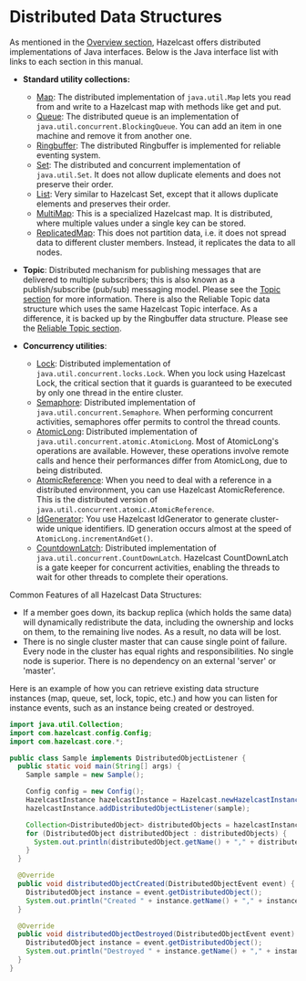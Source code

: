 

# Distributed Data Structures

As mentioned in the [Overview section](#hazelcast-overview), Hazelcast offers distributed implementations of Java interfaces. Below is the Java interface list with links to each section in this manual.

- **Standard utility collections:**

	- [Map](#map): The distributed implementation of `java.util.Map` lets you read from and write to a Hazelcast map with methods like get and put.
	- [Queue](#queue): The distributed queue is an implementation of `java.util.concurrent.BlockingQueue`. You can add an item in one machine and remove it from another one.
	- [Ringbuffer](#ringbuffer): The distributed Ringbuffer is implemented for reliable eventing system.
	- [Set](#set): The distributed and concurrent implementation of `java.util.Set`. It does not allow duplicate elements and does not preserve their order.
	- [List](#list): Very similar to Hazelcast Set, except that it allows duplicate elements and preserves their order.
	- [MultiMap](#multimap): This is a specialized Hazelcast map. It is distributed, where multiple values under a single key can be stored.
	- [ReplicatedMap](#replicated-map): This does not partition data, i.e. it does not spread data to different cluster members. Instead, it replicates the data to all nodes.
- **Topic**: Distributed mechanism for publishing messages that are delivered to multiple subscribers; this is also known as a publish/subscribe (pub/sub) messaging model. Please see the [Topic section](#topic) for more information. There is also the Reliable Topic data structure which uses the same Hazelcast Topic interface. As a difference, it is backed up by the Ringbuffer data structure. Please see the [Reliable Topic section](#reliable-topic).
- **Concurrency utilities**:
	- [Lock](#lock): Distributed implementation of `java.util.concurrent.locks.Lock`. When you lock using Hazelcast Lock, the critical section that it guards is guaranteed to be executed by only one thread in the entire cluster.
	- [Semaphore](#isemaphore): Distributed implementation of `java.util.concurrent.Semaphore`. When performing concurrent activities, semaphores offer permits to control the thread counts.
	- [AtomicLong](#iatomiclong): Distributed implementation of `java.util.concurrent.atomic.AtomicLong`. Most of AtomicLong's operations are available. However, these operations involve remote calls and hence their performances differ from AtomicLong, due to being distributed.
	- [AtomicReference](#iatomicreference): When you need to deal with a reference in a distributed environment, you can use Hazelcast AtomicReference. This is the distributed version of `java.util.concurrent.atomic.AtomicReference`.
	- [IdGenerator](#idgenerator): You use Hazelcast IdGenerator to generate cluster-wide unique identifiers. ID generation occurs almost at the speed of `AtomicLong.incrementAndGet()`.
	- [CountdownLatch](#icountdownlatch): Distributed implementation of `java.util.concurrent.CountDownLatch`. Hazelcast CountDownLatch is a gate keeper for concurrent activities, enabling the threads to wait for other threads to complete their operations.

Common Features of all Hazelcast Data Structures:


- If a member goes down, its backup replica (which holds the same data) will dynamically redistribute the data, including the ownership and locks on them, to the remaining live nodes. As a result, no data will be lost.
- There is no single cluster master that can cause single point of failure. Every node in the cluster has equal rights and responsibilities. No single node is superior. There is no dependency on an external 'server' or 'master'.

Here is an example of how you can retrieve existing data structure instances (map, queue, set, lock, topic, etc.) and how you can listen for instance events, such as an instance being created or destroyed.

```java
import java.util.Collection;
import com.hazelcast.config.Config;
import com.hazelcast.core.*;

public class Sample implements DistributedObjectListener {
  public static void main(String[] args) {
    Sample sample = new Sample();

    Config config = new Config();
    HazelcastInstance hazelcastInstance = Hazelcast.newHazelcastInstance(config);
    hazelcastInstance.addDistributedObjectListener(sample);

    Collection<DistributedObject> distributedObjects = hazelcastInstance.getDistributedObjects();
    for (DistributedObject distributedObject : distributedObjects) {
      System.out.println(distributedObject.getName() + "," + distributedObject.getId());
    }
  }

  @Override
  public void distributedObjectCreated(DistributedObjectEvent event) {
    DistributedObject instance = event.getDistributedObject();
    System.out.println("Created " + instance.getName() + "," + instance.getId());
  }

  @Override
  public void distributedObjectDestroyed(DistributedObjectEvent event) {
    DistributedObject instance = event.getDistributedObject();
    System.out.println("Destroyed " + instance.getName() + "," + instance.getId());
  }
}
```

